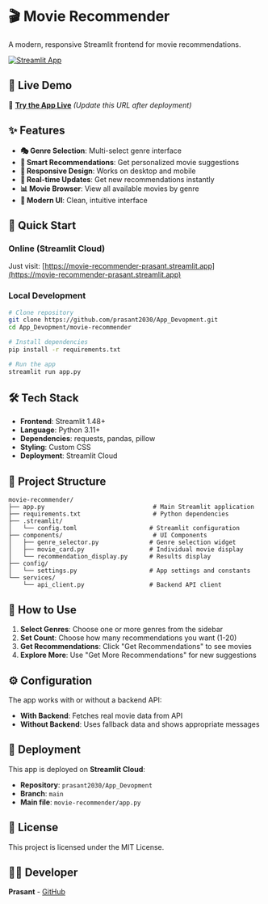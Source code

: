 # 🎬 Movie Recommender

A modern, responsive Streamlit frontend for movie recommendations.

[![Streamlit App](https://static.streamlit.io/badges/streamlit_badge_black_white.svg)](https://movie-recommender-prasant.streamlit.app)

## 🌟 Live Demo
🔗 **[Try the App Live](https://movie-recommender-prasant.streamlit.app)** *(Update this URL after deployment)*

## ✨ Features

- **🎭 Genre Selection**: Multi-select genre interface
- **🎯 Smart Recommendations**: Get personalized movie suggestions
- **📱 Responsive Design**: Works on desktop and mobile
- **🔄 Real-time Updates**: Get new recommendations instantly
- **📊 Movie Browser**: View all available movies by genre
- **🎨 Modern UI**: Clean, intuitive interface

## 🚀 Quick Start

### Online (Streamlit Cloud)
Just visit: [https://movie-recommender-prasant.streamlit.app](https://movie-recommender-prasant.streamlit.app)

### Local Development
```bash
# Clone repository
git clone https://github.com/prasant2030/App_Devopment.git
cd App_Devopment/movie-recommender

# Install dependencies
pip install -r requirements.txt

# Run the app
streamlit run app.py
```

## 🛠️ Tech Stack

- **Frontend**: Streamlit 1.48+
- **Language**: Python 3.11+
- **Dependencies**: requests, pandas, pillow
- **Styling**: Custom CSS
- **Deployment**: Streamlit Cloud

## 📁 Project Structure

```
movie-recommender/
├── app.py                              # Main Streamlit application
├── requirements.txt                    # Python dependencies
├── .streamlit/
│   └── config.toml                    # Streamlit configuration
├── components/                         # UI Components
│   ├── genre_selector.py              # Genre selection widget
│   ├── movie_card.py                  # Individual movie display
│   └── recommendation_display.py      # Results display
├── config/
│   └── settings.py                    # App settings and constants
└── services/
    └── api_client.py                  # Backend API client
```

## 🎯 How to Use

1. **Select Genres**: Choose one or more genres from the sidebar
2. **Set Count**: Choose how many recommendations you want (1-20)
3. **Get Recommendations**: Click "Get Recommendations" to see movies
4. **Explore More**: Use "Get More Recommendations" for new suggestions

## ⚙️ Configuration

The app works with or without a backend API:
- **With Backend**: Fetches real movie data from API
- **Without Backend**: Uses fallback data and shows appropriate messages

## 🚀 Deployment

This app is deployed on **Streamlit Cloud**:
- **Repository**: `prasant2030/App_Devopment`
- **Branch**: `main`
- **Main file**: `movie-recommender/app.py`

## 📄 License

This project is licensed under the MIT License.

## 👨‍💻 Developer

**Prasant** - [GitHub](https://github.com/prasant2030)